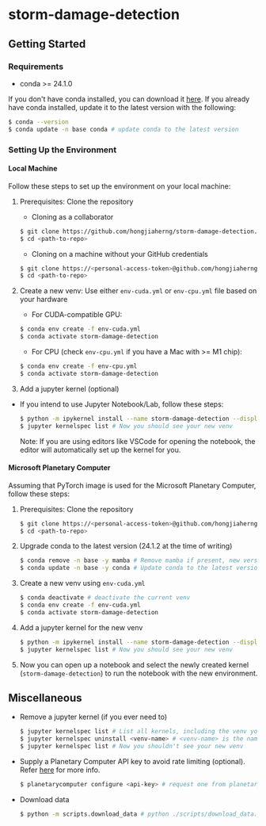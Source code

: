 # storm-damage-detection

## Getting Started

### Requirements

- conda >= 24.1.0

If you don't have conda installed, you can download it [here](https://docs.anaconda.com/free/miniconda/miniconda-install/). If you already have conda installed, update it to the latest version with the following:

```bash
$ conda --version
$ conda update -n base conda # update conda to the latest version
```

### Setting Up the Environment

#### Local Machine

Follow these steps to set up the environment on your local machine:

1. Prerequisites: Clone the repository

   - Cloning as a collaborator

   ```bash
   $ git clone https://github.com/hongjiaherng/storm-damage-detection.git
   $ cd <path-to-repo>
   ```

   - Cloning on a machine without your GitHub credentials

   ```bash
   $ git clone https://<personal-access-token>@github.com/hongjiaherng/storm-damage-detection.git # If you are running on a machine without your GitHub credentials
   $ cd <path-to-repo>
   ```

2. Create a new venv: Use either `env-cuda.yml` or `env-cpu.yml` file based on your hardware

   - For CUDA-compatible GPU:

   ```bash
   $ conda env create -f env-cuda.yml
   $ conda activate storm-damage-detection
   ```

   - For CPU (check `env-cpu.yml` if you have a Mac with >= M1 chip):

   ```bash
   $ conda env create -f env-cpu.yml
   $ conda activate storm-damage-detection
   ```

3. Add a jupyter kernel (optional)

- If you intend to use Jupyter Notebook/Lab, follow these steps:

  ```bash
  $ python -m ipykernel install --name storm-damage-detection --display-name storm-damage-detection
  $ jupyter kernelspec list # Now you should see your new venv
  ```

  Note: If you are using editors like VSCode for opening the notebook, the editor will automatically set up the kernel for you.

#### Microsoft Planetary Computer

Assuming that PyTorch image is used for the Microsoft Planetary Computer, follow these steps:

1. Prerequisites: Clone the repository

   ```bash
   $ git clone https://<personal-access-token>@github.com/hongjiaherng/storm-damage-detection.git
   $ cd <path-to-repo>
   ```

2. Upgrade conda to the latest version (24.1.2 at the time of writing)

   ```bash
   $ conda remove -n base -y mamba # Remove mamba if present, new version of conda doesn't need mamba anymore, it causes issues when trying to update conda to the latest version
   $ conda update -n base -y conda # Update conda to the latest version
   ```

3. Create a new venv using `env-cuda.yml`

   ```bash
   $ conda deactivate # deactivate the current venv
   $ conda env create -f env-cuda.yml
   $ conda activate storm-damage-detection
   ```

4. Add a jupyter kernel for the new venv

   ```bash
   $ python -m ipykernel install --name storm-damage-detection --display-name storm-damage-detection --user
   $ jupyter kernelspec list # Now you should see your new venv
   ```

5. Now you can open up a notebook and select the newly created kernel (`storm-damage-detection`) to run the notebook with the new environment.

## Miscellaneous

- Remove a jupyter kernel (if you ever need to)

  ```bash
  $ jupyter kernelspec list # List all kernels, including the venv you want to remove
  $ jupyter kernelspec uninstall <venv-name> # <venv-name> is the name of your venv
  $ jupyter kernelspec list # Now you shouldn't see your new venv
  ```

- Supply a Planetary Computer API key to avoid rate limiting (optional). Refer [here](https://pypi.org/project/planetary-computer/) for more info.

  ```bash
  $ planetarycomputer configure <api-key> # request one from planetary computer hub's token section
  ```

- Download data

  ```bash
  $ python -m scripts.download_data # python ./scripts/download_data.py
  ```
